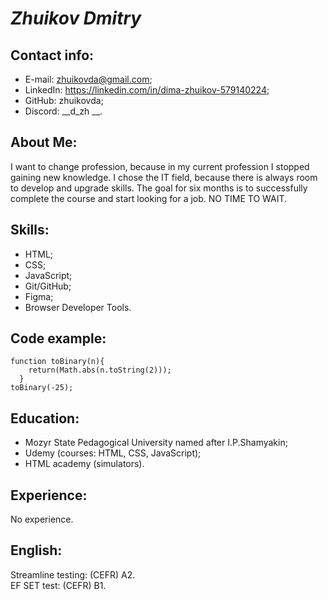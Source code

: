 # ***Zhuikov Dmitry***
## Contact info:
* E-mail: zhuikovda@gmail.com;
* LinkedIn: https://linkedin.com/in/dima-zhuikov-579140224;
* GitHub: zhuikovda;
* Discord: __d_zh __.
## About Me:
I want to change profession, because in my current profession I stopped gaining new knowledge. I chose the IT field, because there is always room to develop and upgrade skills. The goal for six months is to successfully complete the course and start looking for a job. NO TIME TO WAIT.
## Skills:
* HTML;
* CSS;
* JavaScript;
* Git/GitHub;
* Figma;
* Browser Developer Tools.
## Code example:
```
function toBinary(n){
    return(Math.abs(n.toString(2)));
  }
toBinary(-25);
```
## Education:
- Mozyr State Pedagogical University named after I.P.Shamyakin;
- Udemy (courses: HTML, CSS, JavaScript);
- HTML academy (simulators).
## Experience:
No experience.
## English:
Streamline testing: (CEFR) A2.  
EF SET test: (CEFR) B1.